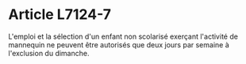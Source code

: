 # Article L7124-7

L'emploi et la sélection d'un enfant non scolarisé exerçant l'activité de mannequin ne peuvent être autorisés que deux jours par semaine à l'exclusion du dimanche.